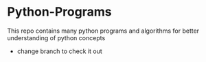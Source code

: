 # Python-Programs
This repo contains many python programs and algorithms for better understanding of python concepts
- change branch to check it out
